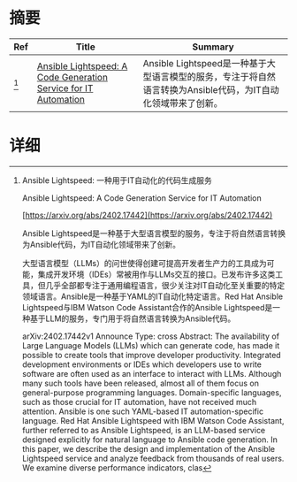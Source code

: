 # 摘要

| Ref | Title | Summary |
| --- | --- | --- |
| [^1] | [Ansible Lightspeed: A Code Generation Service for IT Automation](https://arxiv.org/abs/2402.17442) | Ansible Lightspeed是一种基于大型语言模型的服务，专注于将自然语言转换为Ansible代码，为IT自动化领域带来了创新。 |

# 详细

[^1]: Ansible Lightspeed: 一种用于IT自动化的代码生成服务

    Ansible Lightspeed: A Code Generation Service for IT Automation

    [https://arxiv.org/abs/2402.17442](https://arxiv.org/abs/2402.17442)

    Ansible Lightspeed是一种基于大型语言模型的服务，专注于将自然语言转换为Ansible代码，为IT自动化领域带来了创新。

    

    大型语言模型（LLMs）的问世使得创建可提高开发者生产力的工具成为可能，集成开发环境（IDEs）常被用作与LLMs交互的接口。已发布许多这类工具，但几乎全部都专注于通用编程语言，很少关注对IT自动化至关重要的特定领域语言。Ansible是一种基于YAML的IT自动化特定语言。Red Hat Ansible Lightspeed与IBM Watson Code Assistant合作的Ansible Lightspeed是一种基于LLM的服务，专门用于将自然语言转换为Ansible代码。

    arXiv:2402.17442v1 Announce Type: cross  Abstract: The availability of Large Language Models (LLMs) which can generate code, has made it possible to create tools that improve developer productivity. Integrated development environments or IDEs which developers use to write software are often used as an interface to interact with LLMs. Although many such tools have been released, almost all of them focus on general-purpose programming languages. Domain-specific languages, such as those crucial for IT automation, have not received much attention. Ansible is one such YAML-based IT automation-specific language. Red Hat Ansible Lightspeed with IBM Watson Code Assistant, further referred to as Ansible Lightspeed, is an LLM-based service designed explicitly for natural language to Ansible code generation.   In this paper, we describe the design and implementation of the Ansible Lightspeed service and analyze feedback from thousands of real users. We examine diverse performance indicators, clas
    

